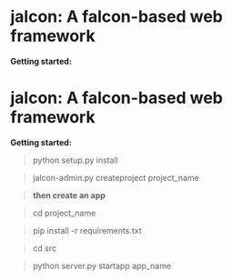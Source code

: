 **jalcon**: A falcon-based web framework
=======

**Getting started:**

**jalcon**: A falcon-based web framework
=======

**Getting started:**

> python setup.py install

> jalcon-admin.py createproject project_name

> **then create an app**

> cd project_name

> pip install -r requirements.txt

> cd src

> python server.py startapp app_name
